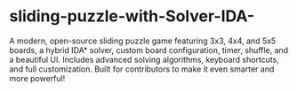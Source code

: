 # sliding-puzzle-with-Solver-IDA-
A modern, open-source sliding puzzle game featuring 3x3, 4x4, and 5x5 boards, a hybrid IDA* solver, custom board configuration, timer, shuffle, and a beautiful UI. Includes advanced solving algorithms, keyboard shortcuts, and full customization. Built for contributors to make it even smarter and more powerful!
